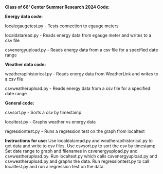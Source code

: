 **Class of 66' Center Summer Research 2024 Code:**

**Energy data code:**

localegaugetest.py - Tests connection to egauge meters

localdataread.py - Reads energy data from egauge meter and writes to a csv file

csvenergyupload.py - Reads energy data from a csv file for a specified date range


**Weather data code:**

weatherapihistorical.py - Reads energy data from WeatherLink and writes to a csv file

csvweatherupload.py - Reads energy data from a csv file for a specified date range


**General code:**

csvsort.py - Sorts a csv by timestamp

localtest.py - Graphs weather vs energy data

regressiontest.py - Runs a regression test on the graph from localtest 






**Instructions for use:**
Use localdataread.py and weatherapihistorical.py to get data and write to csv files. Use csvsort.py to sort the csv by timestamp.
Set date range to graph and filenames in csvenergyupload.py and csvweatherupload.py.
Run localtest.py which calls csvenergyupload.py and csvweatherupload.py and graphs the data.
Run regressiontest.py to call localtest.py and run a regression test on the data.
